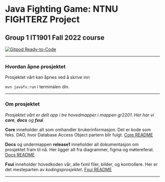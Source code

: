 # Java Fighting Game: NTNU FIGHTERZ Project
## Group 1 IT1901 Fall 2022 course

[![Gitpod Ready-to-Code](https://img.shields.io/badge/Gitpod-Ready--to--Code-blue?logo=gitpod)](https://gitpod.stud.ntnu.no/#https://gitlab.stud.idi.ntnu.no/it1901/groups-2022/gr2201/gr2201.git)

---

### Hvordan åpne prosjektet

Prosjektet vårt kan åpnes ved å skrive inn

 `mvn javafx:run` i terminalen din.
 
---

### Om prosjektet

_Prosjektet vårt er delt opp i tre hovedmapper i mappen gr2201.
Her har vi **core**, **docs** og **fxui**._ 

**Core** inneholder alt som omhandler brukerinformasjon. Det er kode som feks. DAO, hvor Database Access Object partern blir fulgt. [Core README](gr2201/core/readme.md)

**Docs** og undermappen **release1** inneholder all dokumentasjon om prosjektet fram til nå. Her ligger alt fra diagrammer, figma og møtereferat. [Docs README](gr2201/docs/readme.md)

**Fxui** inneholder hovedkoden vår, alle fxml filer, bilder, og kontrollere. Her er det mesteparten av _kodingsprosjektet_. [Fxui README](gr2201/fxui/readme.md)

---


